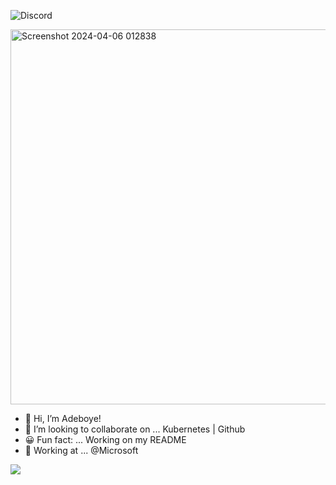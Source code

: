 ![Discord](https://img.shields.io/discord/1200102601451114547?logo=github&labelColor=blue)

<img width="600" alt="Screenshot 2024-04-06 012838" src="https://github.com/fadarboye/fadarboye/assets/130584349/0047c860-9689-49fb-9d77-2090d15199aa">

- 👋 Hi, I’m Adeboye!
- 💜 I’m looking to collaborate on ... Kubernetes | Github 
- 😀 Fun fact: ... Working on my README 
- 🏬 Working at ... @Microsoft
 

<a href="https://www.linkedin.com/in/adeboye-famurewa-700b9426/"><img src="https://img.shields.io/badge/LinkedIn-0077B5?style=for-the-badge&logo=linkedin&logoColor=white"></a>  



<!---
fadarboye/fadarboye is a ✨ special ✨ repository because its `README.md` (this file) appears on your GitHub profile.
You can click the Preview link to take a look at your changes.
--->
